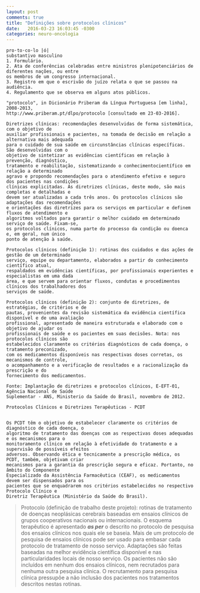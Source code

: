```yaml
---
layout: post
comments: true
title: "Definições sobre protocolos clínicos"
date:   2016-03-23 16:03:45 -0300
categories: neuro-oncologia
---
```


```
pro·to·co·lo |ó|
substantivo masculino
1. Formulário.
2. Ata de conferências celebradas entre ministros plenipotenciários de diferentes nações, ou entre
os membros de um congresso internacional.
3. Registro em que o escrivão do juízo relata o que se passou na audiência.
4. Regulamento que se observa em alguns atos públicos.

"protocolo", in Dicionário Priberam da Língua Portuguesa [em linha], 2008-2013,
http://www.priberam.pt/dlpo/protocolo [consultado em 23-03-2016].

```
```
Diretrizes clínicas: recomendações desenvolvidas de forma sistemática, com o objetivo de
auxiliar profissionais e pacientes, na tomada de decisão em relação a alternativa mais adequada
para o cuidado de sua saúde em circunstâncias clínicas específicas. São desenvolvidas com o
objetivo de sintetizar as evidências científicas em relação à prevenção, diagnóstico,
tratamento e reabilitação, sistematizando o conhecimentocientífico em relação a determinado
agravo e propondo recomendações para o atendimento efetivo e seguro dos pacientes nas condições
clínicas explicitadas. As diretrizes clínicas, deste modo, são mais completas e detalhadas e
devem ser atualizadas a cada três anos. Os protocolos clínicos são adaptações das recomendações
e orientações das diretrizes para os serviços em particular e definem fluxos de atendimento e
algoritmos voltados para garantir o melhor cuidado em determinado serviço de saúde. Fixam-se,
os protocolos clínicos, numa parte do processo da condição ou doenca e, em geral, num único
ponto de atenção à saúde.

Protocolos clínicos (definição 1): rotinas dos cuidados e das ações de gestão de um determinado
serviço, equipe ou departamento, elaborados a partir do conhecimento científico atual,
respaldados em evidências científicas, por profissionais experientes e especialistas em uma dada
área, e que servem para orientar fluxos, condutas e procedimentos clínicos dos trabalhadores dos
serviços de saúde.

Protocolos clínicos (definição 2): conjunto de diretrizes, de estratégias, de critérios e de
pautas, provenientes da revisão sistemática da evidência científica disponível e de uma avaliação
profissional, apresentado de maneira estruturada e elaborado com o objetivo de ajudar os
profissionais de saúde e os pacientes em suas decisões. Nota: nos protocolos clínicos são
estabelecidos claramente os critérios diagnósticos de cada doença, o tratamento preconizado,
com os medicamentos disponíveis nas respectivas doses corretas, os mecanismos de controle,
o acompanhamento e a verificação de resultados e a racionalização da prescrição e do
fornecimento dos medicamentos.

Fonte: Implantação de diretrizes e protocolos clínicos, E-EFT-01, Agência Nacional de Saúde
Suplementar - ANS, Ministerio da Saúde do Brasil, novembro de 2012.

```
```
Protocolos Clínicos e Diretrizes Terapêuticas - PCDT


Os PCDT têm o objetivo de estabelecer claramente os critérios de diagnóstico de cada doença, o
algoritmo de tratamento das doenças com as respectivas doses adequadas e os mecanismos para o
monitoramento clínico em relação à efetividade do tratamento e a supervisão de possíveis efeitos
adversos. Observando ética e tecnicamente a prescrição médica, os PCDT, também, objetivam criar
mecanismos para a garantia da prescrição segura e eficaz. Portanto, no âmbito do Componente
Especializado da Assistência Farmacêutica (CEAF), os medicamentos devem ser dispensados para os
pacientes que se enquadrarem nos critérios estabelecidos no respectivo Protocolo Clínico e
Diretriz Terapêutica (Ministério da Saúde do Brasil).

```

> Protocolo (definição de trabalho deste projeto): rotinas de tratamento de doenças neoplásicas
> cerebrais baseadas em ensaios clínicos de grupos cooperativos nacionais ou internacionais.
> O esquema terapêutico é apresentado **_as per_** o descrito no protocolo de pesquisa dos ensaios
> clínicos nos quais ele se baseia. Mais de um protocolo de pesquisa de ensaios clínicos pode
> ser usado para embasar cada protocolo de tratamento de nosso serviço. Adaptações são feitas
> baseadas na melhor evidência científica disponível e nas particularidades locais de nosso serviço.
> Os pacientes não são incluídos em nenhum dos ensaios clínicos, nem recrutados para nenhuma outra
> pesquisa clínica. O recrutamento para pesquisa clínica pressupõe a não inclusão dos pacientes nos
> tratamentos descritos nestas rotinas.
